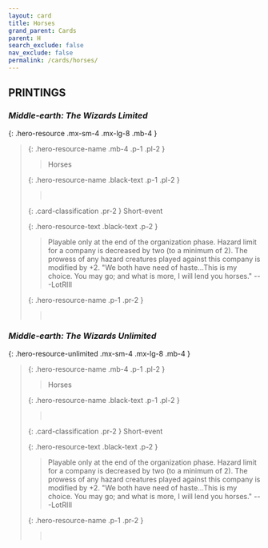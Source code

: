 ```yaml
---
layout: card
title: Horses
grand_parent: Cards
parent: H
search_exclude: false
nav_exclude: false
permalink: /cards/horses/
---
```


## PRINTINGS


### _Middle-earth: The Wizards Limited_

{: .hero-resource .mx-sm-4 .mx-lg-8 .mb-4 }
> {: .hero-resource-name .mb-4 .p-1 .pl-2 }
> > <div class="card-mp"></div>
> > <div class="card-name">Horses</div>
>
> {: .hero-resource-name .black-text .p-1 .pl-2 }
> > &nbsp;
>
> {: .card-classification .pr-2 }
> Short-event
>
> {: .hero-resource-text .black-text .p-2 }
> > Playable only at the end of the organization phase. Hazard limit for a company is decreased by two (to a minimum of 2). The prowess of any hazard creatures played against this company is modified by +2.  "We both have need of haste...This is my choice. You may go; and what is more, I will lend you horses."  ---LotRIII 
> 
> {: .hero-resource-name .p-1 .pr-2 }
> > <div class="card-shield"></div>
> > <div class="card-corruption">&nbsp;</div>

### _Middle-earth: The Wizards Unlimited_

{: .hero-resource-unlimited .mx-sm-4 .mx-lg-8 .mb-4 }
> {: .hero-resource-name .mb-4 .p-1 .pl-2 }
> > <div class="card-mp"></div>
> > <div class="card-name">Horses</div>
>
> {: .hero-resource-name .black-text .p-1 .pl-2 }
> > &nbsp;
>
> {: .card-classification .pr-2 }
> Short-event
>
> {: .hero-resource-text .black-text .p-2 }
> > Playable only at the end of the organization phase. Hazard limit for a company is decreased by two (to a minimum of 2). The prowess of any hazard creatures played against this company is modified by +2.  "We both have need of haste...This is my choice. You may go; and what is more, I will lend you horses."  ---LotRIII 
> 
> {: .hero-resource-name .p-1 .pr-2 }
> > <div class="card-shield"></div>
> > <div class="card-corruption">&nbsp;</div>

